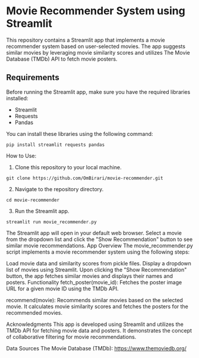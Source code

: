 # Movie Recommender System using Streamlit

This repository contains a Streamlit app that implements a movie recommender system based on user-selected movies. The app suggests similar movies by leveraging movie similarity scores and utilizes The Movie Database (TMDb) API to fetch movie posters.

## Requirements

Before running the Streamlit app, make sure you have the required libraries installed:

- Streamlit
- Requests
- Pandas

You can install these libraries using the following command:
```
pip install streamlit requests pandas
```
 How to Use:
1) Clone this repository to your local machine.
```
git clone https://github.com/OmBirari/movie-recommender.git
```
2) Navigate to the repository directory.
```
cd movie-recommender
```
3) Run the Streamlit app.
```
streamlit run movie_recommender.py
```
The Streamlit app will open in your default web browser. Select a movie from the dropdown list and click the "Show Recommendation" button to see similar movie recommendations.
App Overview
The movie_recommender.py script implements a movie recommender system using the following steps:

Load movie data and similarity scores from pickle files.
Display a dropdown list of movies using Streamlit.
Upon clicking the "Show Recommendation" button, the app fetches similar movies and displays their names and posters.
Functionality
fetch_poster(movie_id): Fetches the poster image URL for a given movie ID using the TMDb API.

recommend(movie): Recommends similar movies based on the selected movie. It calculates movie similarity scores and fetches the posters for the recommended movies.

Acknowledgments
This app is developed using Streamlit and utilizes the TMDb API for fetching movie data and posters. It demonstrates the concept of collaborative filtering for movie recommendations.

Data Sources
The Movie Database (TMDb): https://www.themoviedb.org/







